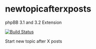 # newtopicafterxposts
phpBB 3.1 and 3.2 Extension

[![Build Status](https://travis-ci.org/Tatiana5/newtopicafterxposts.svg?branch=master)](https://travis-ci.org/Tatiana5/newtopicafterxposts)

Start new topic after X posts
